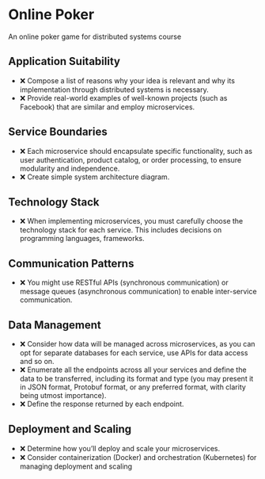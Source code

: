 # Online Poker
An online poker game for distributed systems course

## Application Suitability
* ❌ Compose a list of reasons why your idea is relevant and why its implementation through distributed systems is
necessary. 
* ❌ Provide real-world examples of well-known projects (such as Facebook) that are similar
and employ microservices.

## Service Boundaries
* ❌ Each microservice should encapsulate specific functionality, such as user authentication, product
catalog, or order processing, to ensure modularity and independence.
* ❌ Create simple system architecture diagram.

## Technology Stack 
* ❌ When implementing microservices, you must carefully choose the technology stack for each service. This includes decisions on programming languages, frameworks.

## Communication Patterns
* ❌ You might use RESTful APIs (synchronous communication) or message queues (asynchronous
communication) to enable inter-service communication.

## Data Management
* ❌ Consider how data will be managed across microservices, as you can opt for separate databases for each service, use APIs for data access and so on.
* ❌ Enumerate all the endpoints across all your services and define the
data to be transferred, including its format and type (you may present it in JSON format, Protobuf
format, or any preferred format, with clarity being utmost importance). 
* ❌ Define the response returned by each endpoint.

## Deployment and Scaling
* ❌ Determine how you’ll deploy and scale your microservices. 
* ❌ Consider containerization (Docker) and orchestration (Kubernetes) for managing
deployment and scaling